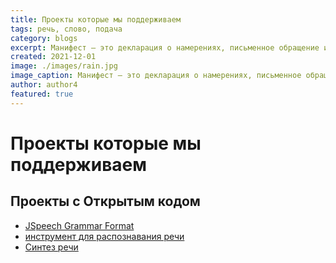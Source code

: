 ```yaml
---
title: Проекты которые мы поддерживаем
tags: речь, слово, подача
category: blogs
excerpt: Манифест — это декларация о намерениях, письменное обращение или воззвание, в этом случае о том, что каждый Участник Манифеста принимает во внимание следующее ...
created: 2021-12-01
image: ./images/rain.jpg
image_caption: Манифест — это декларация о намерениях, письменное обращение или воззвание, в этом случае о том, что каждый Участник Манифеста принимает во внимание следующее ...
author: author4
featured: true
---
```


# Проекты которые мы поддерживаем

## Проекты с Открытым кодом 

- [JSpeech Grammar Format](https://www.w3.org/TR/jsgf/)
- [инструмент для распознавания речи](https://cmusphinx.github.io/)
- [Синтез речи](https://github.com/speech-fitness-fun/ru_web_speech_example)
